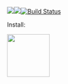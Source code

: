 <a href="https://codeclimate.com/github/poludnev/frontend-project-lvl1/maintainability"><img src="https://api.codeclimate.com/v1/badges/de763da6a1afc9d80dd0/maintainability" /></a><a href="https://codeclimate.com/github/poludnev/frontend-project-lvl1/test_coverage"><img src="https://api.codeclimate.com/v1/badges/de763da6a1afc9d80dd0/test_coverage" /></a>[![Build Status](https://travis-ci.org/hexlet-boilerplates/nodejs-package.svg?branch=master)](https://travis-ci.org/hexlet-boilerplates/nodejs-package)<br>
<p>Install:</p>
<a href="https://asciinema.org/a/yKEcZcUryB97IrTEyDqGb33aJ" target="_blank"><img src="https://asciinema.org/a/yKEcZcUryB97IrTEyDqGb33aJ.svg" width = "100"></a>
